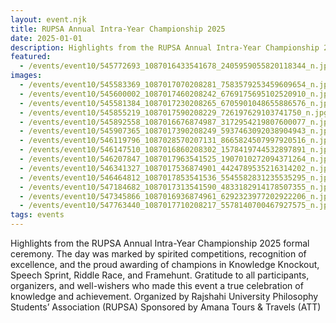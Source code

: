 ```yaml
---
layout: event.njk
title: RUPSA Annual Intra-Year Championship 2025
date: 2025-01-01
description: Highlights from the RUPSA Annual Intra-Year Championship 2025 formal ceremony.
featured:
  - /events/event10/545772693_1087016433541678_2405959055820118344_n.jpg
images:
  - /events/event10/545583369_1087017070208281_7583579253459609654_n.jpg
  - /events/event10/545600002_1087017460208242_6769175695102520910_n.jpg
  - /events/event10/545581384_1087017230208265_6705901048655886576_n.jpg
  - /events/event10/545855219_1087017590208229_726197629103741750_n.jpg
  - /events/event10/545892558_1087016676874987_3172954219807600077_n.jpg
  - /events/event10/545907365_1087017390208249_5937463092038904943_n.jpg
  - /events/event10/546119796_1087028570207131_8665824507997920516_n.jpg
  - /events/event10/546147510_1087016860208302_1578419744532897891_n.jpg
  - /events/event10/546207847_1087017963541525_1907010272094371264_n.jpg
  - /events/event10/546341327_1087017536874901_4424789535216314202_n.jpg
  - /events/event10/546464812_1087017853541536_5545582831235535295_n.jpg
  - /events/event10/547184682_1087017313541590_4833182914178507355_n.jpg
  - /events/event10/547345866_1087016936874961_6292323977202922206_n.jpg
  - /events/event10/547763440_1087017710208217_5578140700467927575_n.jpg
tags: events
---
```

Highlights from the RUPSA Annual Intra-Year Championship 2025 formal ceremony.
The day was marked by spirited competitions, recognition of excellence, and the proud awarding of champions in Knowledge Knockout, Speech Sprint, Riddle Race, and Framehunt.
Gratitude to all participants, organizers, and well-wishers who made this event a true celebration of knowledge and achievement. 
Organized by Rajshahi University Philosophy Students’ Association (RUPSA)
Sponsored by Amana Tours & Travels (ATT)
